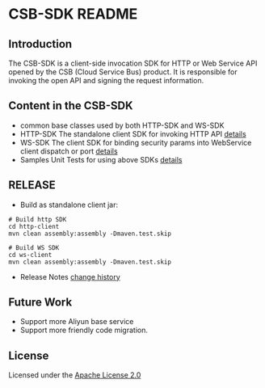 # CSB-SDK README

## Introduction

The CSB-SDK is a client-side invocation SDK for HTTP or Web Service API opened by the CSB (Cloud Service Bus) product. It is responsible for invoking the open API and signing the request information.

## Content in the CSB-SDK
* common    base classes used by both HTTP-SDK and WS-SDK 
* HTTP-SDK  The standalone client SDK for invoking HTTP API  [details](http-client/README.md)
* WS-SDK    The client SDK for binding security params into WebService client dispatch or port [details](ws-client/README.md)
* Samples   Unit Tests for using above SDKs [details](samples/README.md)

## RELEASE
* Build as standalone client jar:
```
# Build http SDK
cd http-client
mvn clean assembly:assembly -Dmaven.test.skip

# Build WS SDK
cd ws-client
mvn clean assembly:assembly -Dmaven.test.skip

```
* Release Notes
  [change history](release.md)

## Future Work

- Support more Aliyun base service
- Support more friendly code migration.

## License

Licensed under the [Apache License 2.0](https://www.apache.org/licenses/LICENSE-2.0.html)